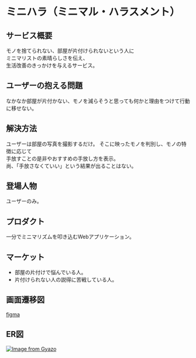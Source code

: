 # ミニハラ（ミニマル・ハラスメント）

## サービス概要
モノを捨てられない、部屋が片付けられないという人に\
ミニマリストの素晴らしさを伝え、\
生活改善のきっかけを与えるサービス。

## ユーザーの抱える問題
なかなか部屋が片付かない、モノを減らそうと思っても何かと理由をつけて行動に移せない。

## 解決方法
ユーザーは部屋の写真を撮影するだけ。
そこに映ったモノを判別し、モノの特徴に応じて\
手放すことの是非やおすすめの手放し方を表示。\
尚、「手放さなくていい」という結果が出ることはない。

## 登場人物
ユーザーのみ。

## プロダクト
一分でミニマリズムを叩き込むWebアプリケーション。

## マーケット
- 部屋の片付けで悩んでいる人。
- 片付けられない人の説得に苦戦している人。

## 画面遷移図
[figma](https://www.figma.com/file/SkZ87GpVo4ktVJuib0XMVe/%E3%83%9F%E3%83%8B%E3%83%8F%E3%83%A9?node-id=0%3A1)

## ER図
[![Image from Gyazo](https://i.gyazo.com/7ef5ffaf79f4ea93e274be5894767662.png)](https://gyazo.com/7ef5ffaf79f4ea93e274be5894767662)